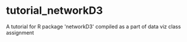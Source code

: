# tutorial_networkD3
A tutorial for R package 'networkD3' compiled as a part of data viz class assignment
